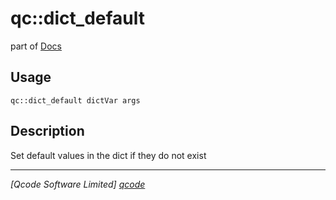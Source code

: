 qc::dict_default
================

part of [Docs](.)

Usage
-----
`qc::dict_default dictVar args`

Description
-----------
Set default values in the dict if they do not exist

----------------------------------
*[Qcode Software Limited] [qcode]*

[qcode]: http://www.qcode.co.uk "Qcode Software"